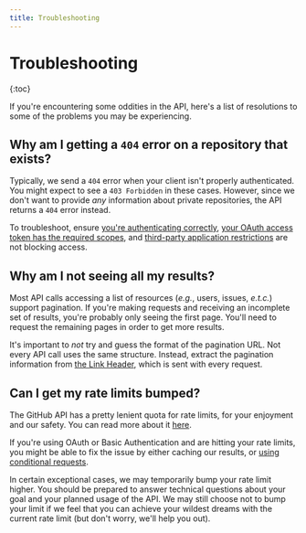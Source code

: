 ```yaml
---
title: Troubleshooting
---
```


# Troubleshooting

{:toc}

If you're encountering some oddities in the API, here's a list of resolutions to
some of the problems you may be experiencing.

## Why am I getting a `404` error on a repository that exists?

Typically, we send a `404` error when your client isn't properly authenticated.
You might expect to see a `403 Forbidden` in these cases. However, since we don't
want to provide _any_ information about private repositories, the API returns a
`404` error instead.

To troubleshoot, ensure [you're authenticating correctly](/guides/getting-started/), [your OAuth access token has the required scopes](/v3/oauth/#scopes), and [third-party application restrictions][oap-guide] are not blocking access.

## Why am I not seeing all my results?

Most API calls accessing a list of resources (_e.g._, users, issues, _e.t.c._) support
pagination. If you're making requests and receiving an incomplete set of results, you're
probably only seeing the first page. You'll need to request the remaining pages
in order to get more results.

It's important to *not* try and guess the format of the pagination URL. Not every
API call uses the same structure. Instead, extract the pagination information from
[the Link Header](/v3/#pagination), which is sent with every request.

## Can I get my rate limits bumped?

The GitHub API has a pretty lenient quota for rate limits, for your enjoyment and
our safety. You can read more about it [here](/v3/#rate-limiting).

If you're using OAuth or Basic Authentication and are hitting your rate limits,
you might be able to fix the issue by either caching our results, or [using conditional requests](/v3/#conditional-requests).

In certain exceptional cases, we may temporarily bump your rate limit higher. You
should be prepared to answer technical questions about your goal and your planned usage of the API. We may still choose not to bump your limit if we feel that you can achieve your wildest
dreams with the current rate limit (but don't worry, we'll help you out).

[oap-guide]: /changes/2015-01-19-an-integrators-guide-to-organization-application-policies/
